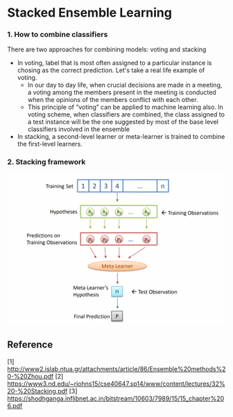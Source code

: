 # Stacked Ensemble Learning

### 1. How to combine classifiers
There are two approaches for combining models: voting and stacking
- In voting, label that is most often assigned to a particular instance is chosing as the correct prediction. Let's take a real life example of voting. 
  * In our day to day life, when crucial decisions are made in a meeting, a voting among the members present in the meeting is conducted when the opinions of the members conflict with each other. 
  * This principle of “voting” can be applied to machine learning also. In voting scheme, when classifiers are combined, the class assigned to a test instance will be the one suggested by most of the base level classifiers involved in the ensemble
- In stacking, a second-level learner or meta-learner is trained to combine the first-level learners.

### 2. Stacking framework

![Stacking framework](images/stacking-framework.png)






## Reference
[1] http://www2.islab.ntua.gr/attachments/article/86/Ensemble%20methods%20-%20Zhou.pdf
[2] https://www3.nd.edu/~rjohns15/cse40647.sp14/www/content/lectures/32%20-%20Stacking.pdf
[3] https://shodhganga.inflibnet.ac.in/bitstream/10603/7989/15/15_chapter%206.pdf
